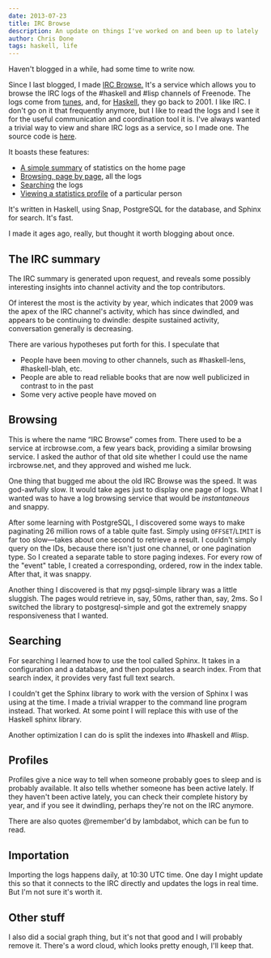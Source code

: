 ```yaml
---
date: 2013-07-23
title: IRC Browse
description: An update on things I've worked on and been up to lately
author: Chris Done
tags: haskell, life
---
```


Haven't blogged in a while, had some time to write now.

Since I last blogged, I made [IRC Browse.](http://ircbrowse.net/) It's
a service which allows you to browse the IRC logs of the #haskell and
#lisp channels of Freenode. The logs come from
[tunes](tunes.org/~nef/logs/), and, for
[Haskell](http://ircbrowse.net/browse/haskell), they go back to
2001. I like IRC. I don't go on it that frequently anymore, but I like
to read the logs and I see it for the useful communication and
coordination tool it is. I've always wanted a trivial way to view and
share IRC logs as a service, so I made one. The source code is
[here](https://github.com/chrisdone/ircbrowse).

It boasts these features:

* [A simple summary](http://ircbrowse.net/) of statistics on the home page
* [Browsing, page by page](http://ircbrowse.net/browse/haskell), all the logs
* [Searching](http://ircbrowse.net/browse/haskell?q=chrisdone) the logs
* [Viewing a statistics profile](http://ircbrowse.net/nick/chrisdone)
  of a particular person

It's written in Haskell, using Snap, PostgreSQL for the database, and
Sphinx for search. It's fast.

I made it ages ago, really, but thought it worth blogging about once.

## The IRC summary

The IRC summary is generated upon request, and reveals some possibly
interesting insights into channel activity and the top contributors.

Of interest the most is the activity by year, which indicates that
2009 was the apex of the IRC channel's activity, which has since
dwindled, and appears to be continuing to dwindle: despite sustained
activity, conversation generally is decreasing.

There are various hypotheses put forth for this. I speculate that

* People have been moving to other channels, such as #haskell-lens,
  #haskell-blah, etc.
* People are able to read reliable books that are now well publicized
  in contrast to in the past
* Some very active people have moved on

## Browsing

This is where the name “IRC Browse” comes from. There used to be a
service at ircbrowse.com, a few years back, providing a similar
browsing service. I asked the author of that old site whether I could
use the name ircbrowse.net, and they approved and wished me luck.

One thing that bugged me about the old IRC Browse was the speed. It
was god-awfully slow. It would take ages just to display one page of
logs. What I wanted was to have a log browsing service that would be
_instantaneous_ and snappy.

After some learning with PostgreSQL, I discovered some ways to make
paginating 26 million rows of a table quite fast. Simply using
`OFFSET`/`LIMIT` is far too slow—takes about one second to retrieve a
result. I couldn't simply query on the IDs, because there isn't just
one channel, or one pagination type. So I created a separate table to
store paging indexes. For every row of the "event" table, I created a
corresponding, ordered, row in the index table. After that, it was
snappy.

Another thing I discovered is that my pgsql-simple library was a
little sluggish. The pages would retrieve in, say, 50ms, rather than,
say, 2ms. So I switched the library to postgresql-simple and got the
extremely snappy responsiveness that I wanted.

## Searching

For searching I learned how to use the tool called Sphinx. It takes in
a configuration and a database, and then populates a search
index. From that search index, it provides very fast full text search.

I couldn't get the Sphinx library to work with the version of Sphinx I
was using at the time. I made a trivial wrapper to the command line
program instead. That worked. At some point I will replace this with
use of the Haskell sphinx library.

Another optimization I can do is split the indexes into #haskell and
#lisp.

## Profiles

Profiles give a nice way to tell when someone probably goes to sleep
and is probably available. It also tells whether someone has been
active lately. If they haven't been active lately, you can check their
complete history by year, and if you see it dwindling, perhaps they're
not on the IRC anymore.

There are also quotes @remember'd by lambdabot, which can be fun to
read.

## Importation

Importing the logs happens daily, at 10:30 UTC time. One day I might
update this so that it connects to the IRC directly and updates the
logs in real time. But I'm not sure it's worth it.

## Other stuff

I also did a social graph thing, but it's not that good and I will
probably remove it. There's a word cloud, which looks pretty enough,
I'll keep that.
